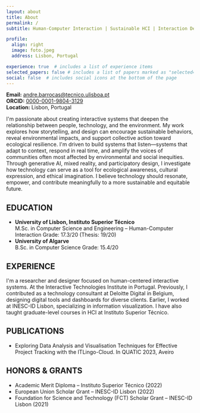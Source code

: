 ```yaml
---
layout: about
title: About
permalink: /
subtitle: Human-Computer Interaction | Sustainable HCI | Interaction Design

profile:
  align: right
  image: foto.jpeg
  address: Lisbon, Portugal

experience: true  # includes a list of experience items
selected_papers: false # includes a list of papers marked as "selected={true}"
social: false  # includes social icons at the bottom of the page
---
```


**Email:** andre.barrocas@tecnico.ulisboa.pt  
**ORCID:** [0000-0001-9804-3129](https://orcid.org/0000-0001-9804-3129)  
**Location:** Lisbon, Portugal

I'm passionate about creating interactive systems that deepen the relationship between people, technology, and the environment. My work explores how storytelling, and design can encourage sustainable behaviors, reveal environmental impacts, and support collective action toward ecological resilience. I'm driven to build systems that listen—systems that adapt to context, respond in real time, and amplify the voices of communities often most affected by environmental and social inequities. Through generative AI, mixed reality, and participatory design, I investigate how technology can serve as a tool for ecological awareness, cultural expression, and ethical imagination. I believe technology should resonate, empower, and contribute meaningfully to a more sustainable and equitable future.

## EDUCATION

- **University of Lisbon, Instituto Superior Técnico**  
  M.Sc. in Computer Science and Engineering – Human-Computer Interaction 
  Grade: 17.3/20 (Thesis: 19/20)
- **University of Algarve**  
  B.Sc. in Computer Science 
  Grade: 15.4/20

## EXPERIENCE

I'm a researcher and designer focused on human-centered interactive systems. At the Interactive Technologies Institute in Portugal. Previously, I contributed as a technology consultant at Deloitte Digital in Belgium, designing digital tools and dashboards for diverse clients. Earlier, I worked at INESC-ID Lisbon, specializing in information visualization. I have also taught graduate-level courses in HCI at Instituto Superior Técnico. 

## PUBLICATIONS
- Exploring Data Analysis and Visualisation Techniques for Effective Project Tracking with the ITLingo-Cloud. In QUATIC 2023, Aveiro

## HONORS & GRANTS
- Academic Merit Diploma – Instituto Superior Técnico (2022)
- European Union Scholar Grant – INESC-ID Lisbon (2022)
- Foundation for Science and Technology (FCT) Scholar Grant – INESC-ID Lisbon (2021)

<!-- My hobbies include I'm currently collaborating with the [Adamastor Project](https://projectoadamastor.org/) that aims to bring free public domain ebooks to more people. --> 


<!-- <a href='#'>Affiliations</a>. -->


<!-- Write your biography here. Tell the world about yourself. Link to your favorite [subreddit](http://reddit.com). You can put a picture in, too. The code is already in, just name your picture `prof_pic.jpg` and put it in the `img/` folder.

Put your address / P.O. box / other info right below your picture. You can also disable any these elements by editing `profile` property of the YAML header of your `_pages/about.md`. Edit `_bibliography/papers.bib` and Jekyll will render your [publications page](/al-folio/publications/) automatically.

Link to your social media connections, too. This theme is set up to use [Font Awesome icons](http://fortawesome.github.io/Font-Awesome/) and [Academicons](https://jpswalsh.github.io/academicons/), like the ones below. Add your Facebook, Twitter, LinkedIn, Google Scholar, or just disable all of them. -->
